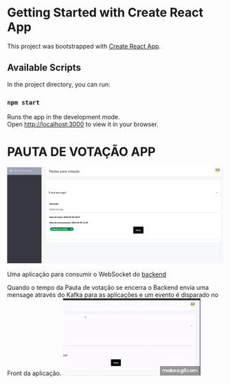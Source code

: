 # Getting Started with Create React App

This project was bootstrapped with [Create React App](https://github.com/facebook/create-react-app).

## Available Scripts

In the project directory, you can run:

### `npm start`

Runs the app in the development mode.\
Open [http://localhost:3000](http://localhost:3000) to view it in your browser.


<p align="center">
  <h1> PAUTA DE VOTAÇÃO APP  </h1>
   <img src="https://github.com/vitorpaixaoa/voting-agenda-app/blob/master/src/assets/images/home.png" alt="Home" />
</p>

Uma aplicação para consumir o WebSocket do <a href="https://github.com/vitorpaixaoa/Voting-Agenda-Api" >backend </a>

Quando o tempo da Pauta de votação se encerra o Backend envia uma mensage através do Kafka para as aplicações e um evento é disparado no Front da aplicação.
![](https://github.com/vitorpaixaoa/voting-agenda-app/blob/master/src/assets/images/notification.gif)

